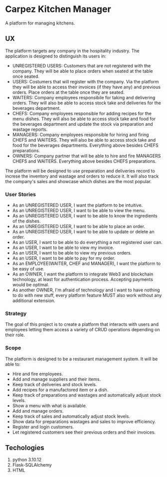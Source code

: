 # Carpez Kitchen Manager
A platform for managing kitchens. 

## UX
The platform targets any company in the hospitality industry. The application is designed to distinguish its users in:
- UNREGISTERED USERS: Customers that are not registered with the company. They will be able to place orders when seated at the table once seated.
- USERS: Costumers that will register with the company. Via the platform they will be able to access their invoices (if they have any) and previous orders. Place orders at the table once they are seated.
- WAITERS: Company employees responsibile for taking and delivering orders. They will also be able to access stock take and deliveries for the beverages department.
- CHEFS: Company employees responsible for adding recipes for the menu dishes. They will also be able to access stock take and food for the beverages department and update the stock via preparation and wastage reports.
- MANAGERS: Company employees responsible for hiring and firing CHEFS and WAITERS. They will also be able to access stock take and food for the beverages departments. Everything above besides CHEFS preparations.
- OWNERS: Company partner that will be able to hire and fire MANAGERS CHEFS and WAITERS. Everything above besides CHEFS preparations.

The platform will be designed to use preparation and deliveries record to increse the inventory and wastage and orders to reduce it. It will also track the company's sales and showcase which dishes are the most popular.

### User Stories
- As an UNREGISTERED USER, I want the platform to be intuitive.
- As an UNREGISTERED USER, I want to be able to view the menu.
- As an UNREGISTERED USER, I want to be able to know the ingredients of the dishes.
- As an UNREGISTERED USER, I want to be able to place an order.
- As an UNREGISTERED USER, I want to be able to update or delete an order.
- As an USER, I want to be able to do everything a not registered user can.
- As an USER, I want to be able to view my invoice.
- As an USER, I want to be able to view my previous orders.
- As an USER, I want to be able to pay for my order.
- As an EMPLOYEE(WAITER, CHEF and MANAGER), I want the platform to be easy of use.
- As an OWNER, I want the platform to integrate Web3 and blockchain technology, at least for authentication process. Accepting payments would be optimal.
- As another OWNER, I'm afraid of technology and I want to have nothing to do with new stuff, every platform feature MUST also work without any additional extension.

### Strategy
The goal of this project is to create a platform that interacts with users and employees letting them access a variety of CRUD operations depending on their role.

### Scope
The platform is designed to be a restaurant management system. It will be able to:
- Hire and fire employees.
- Add and manage suppliers and their items.
- Keep track of deliveries and stock levels.
- Add recipes for a manufactored item or a dish.
- Keep track of preparations and wastages and automatically adjust stock levels.
- Show a menu with what is available.
- Add and manage orders.
- Keep track of sales and automatically adjust stock levels.
- Show data for preparations wastages and sales to improve efficiency.
- Register and login customers.
- Let registered customers see their previous orders and their invoices.

## Techologies
1. python 3.10.12
3. Flask-SQLAlchemy
4. HTML




